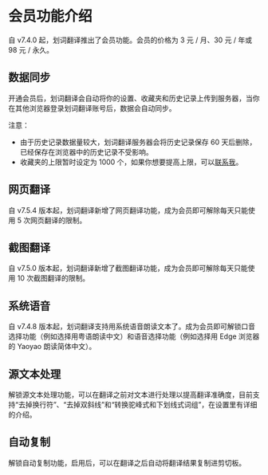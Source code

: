<global-header />

# 会员功能介绍

自 v7.4.0 起，划词翻译推出了会员功能。会员的价格为 3 元 / 月、30 元 / 年或 98 元 / 永久。

## 数据同步

开通会员后，划词翻译会自动将你的设置、收藏夹和历史记录上传到服务器，当你在其他浏览器登录划词翻译账号后，数据会自动同步。

注意：

- 由于历史记录数据量较大，划词翻译服务器会将历史记录保存 60 天后删除，已经保存在浏览器中的历史记录不受影响。
- 收藏夹的上限暂时设定为 1000 个，如果你想要提高上限，可以[联系我](issues.md)。

## 网页翻译

自 v7.5.4 版本起，划词翻译新增了网页翻译功能，成为会员即可解除每天只能使用 5 次网页翻译的限制。

## 截图翻译

自 v7.5.0 版本起，划词翻译新增了截图翻译功能，成为会员即可解除每天只能使用 10 次截图翻译的限制。

## 系统语音

自 v7.4.8 版本起，划词翻译支持用系统语音朗读文本了。成为会员即可解锁口音选择功能（例如选择用粤语朗读中文）和语音选择功能（例如选择用 Edge 浏览器的 Yaoyao 朗读简体中文）。

## 源文本处理

解锁源文本处理功能，可以在翻译之前对文本进行处理以提高翻译准确度，目前支持“去掉换行符”、“去掉双斜线”和“转换驼峰式和下划线式词组”，在设置里有详细的介绍。

## 自动复制

解锁自动复制功能，启用后，可以在翻译之后自动将翻译结果复制进剪切板。
